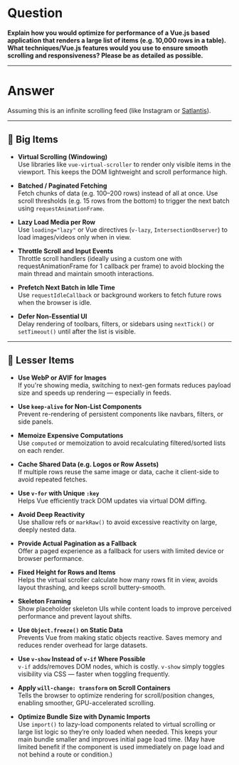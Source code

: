 # Question

**Explain how you would optimize for performance of a Vue.js based application that renders a large list of items (e.g. 10,000 rows in a table). What techniques/Vue.js features would you use to ensure smooth scrolling and responsiveness? Please be as detailed as possible.**

---

# Answer

Assuming this is an infinite scrolling feed (like Instagram or [Satlantis](https://www.satlantis.io/)).

---

## 🔹 Big Items

- **Virtual Scrolling (Windowing)**  
  Use libraries like `vue-virtual-scroller` to render only visible items in the viewport. This keeps the DOM lightweight and scroll performance high.

- **Batched / Paginated Fetching**  
  Fetch chunks of data (e.g. 100–200 rows) instead of all at once. Use scroll thresholds (e.g. 15 rows from the bottom) to trigger the next batch using `requestAnimationFrame`.

- **Lazy Load Media per Row**  
  Use `loading="lazy"` or Vue directives (`v-lazy`, `IntersectionObserver`) to load images/videos only when in view.

- **Throttle Scroll and Input Events**  
  Throttle scroll handlers (ideally using a custom one with requestAnimationFrame for 1 callback per frame) to avoid blocking the main thread and maintain smooth interactions.

- **Prefetch Next Batch in Idle Time**  
  Use `requestIdleCallback` or background workers to fetch future rows when the browser is idle.

- **Defer Non-Essential UI**  
  Delay rendering of toolbars, filters, or sidebars using `nextTick()` or `setTimeout()` until after the list is visible.

---

## 🔸 Lesser Items

- **Use WebP or AVIF for Images**  
  If you're showing media, switching to next-gen formats reduces payload size and speeds up rendering — especially in feeds.

- **Use `keep-alive` for Non-List Components**  
  Prevent re-rendering of persistent components like navbars, filters, or side panels.

- **Memoize Expensive Computations**  
  Use `computed` or memoization to avoid recalculating filtered/sorted lists on each render.

- **Cache Shared Data (e.g. Logos or Row Assets)**  
  If multiple rows reuse the same image or data, cache it client-side to avoid repeated fetches.

- **Use `v-for` with Unique `:key`**  
  Helps Vue efficiently track DOM updates via virtual DOM diffing.

- **Avoid Deep Reactivity**  
  Use shallow refs or `markRaw()` to avoid excessive reactivity on large, deeply nested data.

- **Provide Actual Pagination as a Fallback**  
  Offer a paged experience as a fallback for users with limited device or browser performance.

- **Fixed Height for Rows and Items**  
  Helps the virtual scroller calculate how many rows fit in view, avoids layout thrashing, and keeps scroll buttery-smooth.

- **Skeleton Framing**  
  Show placeholder skeleton UIs while content loads to improve perceived performance and prevent layout shifts.

- **Use `Object.freeze()` on Static Data**  
  Prevents Vue from making static objects reactive. Saves memory and reduces render overhead for large datasets.

- **Use `v-show` Instead of `v-if` Where Possible**  
  `v-if` adds/removes DOM nodes, which is costly. `v-show` simply toggles visibility via CSS — faster when toggling frequently.

- **Apply `will-change: transform` on Scroll Containers**  
  Tells the browser to optimize rendering for scroll/position changes, enabling smoother, GPU-accelerated scrolling.

- **Optimize Bundle Size with Dynamic Imports**  
  Use `import()` to lazy-load components related to virtual scrolling or large list logic so they’re only loaded when needed. This keeps your main bundle smaller and improves initial page load time. (May have limited benefit if the component is used immediately on page load and not behind a route or condition.)
